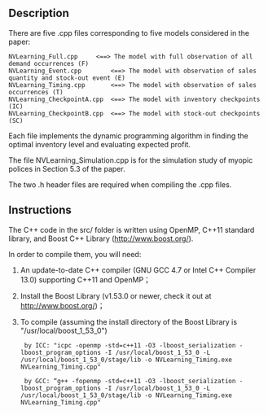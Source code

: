Description
------------

There are five .cpp files corresponding to five models considered in the paper:

	NVLearning_Full.cpp		<==> The model with full observation of all demand occurrences (F)
	NVLearning_Event.cpp		<==> The model with observation of sales quantity and stock-out event (E)
	NVLearning_Timing.cpp		<==> The model with observation of sales occurrences (T)
	NVLearning_CheckpointA.cpp	<==> The model with inventory checkpoints (IC)
	NVLearning_CheckpointB.cpp	<==> The model with stock-out checkpoints (SC)

Each file implements the dynamic programming algorithm in finding the optimal inventory level and evaluating expected profit.

The file NVLearning_Simulation.cpp is for the simulation study of myopic polices in Section 5.3 of the paper.

The two .h header files are required when compiling the .cpp files.

Instructions
------------

The C++ code in the src/ folder is written using OpenMP, C++11 standard library, and Boost C++ Library (http://www.boost.org/). 

In order to compile them, you will need:
1. An update-to-date C++ compiler (GNU GCC 4.7 or Intel C++ Compiler 13.0) supporting C++11 and OpenMP；
2. Install the Boost Library (v1.53.0 or newer, check it out at http://www.boost.org/)；
3. To compile (assuming the install directory of the Boost Library is "/usr/local/boost_1_53_0")

        by ICC: "icpc -openmp -std=c++11 -O3 -lboost_serialization -lboost_program_options -I /usr/local/boost_1_53_0 -L /usr/local/boost_1_53_0/stage/lib -o NVLearning_Timing.exe  NVLearning_Timing.cpp"
        
        by GCC: “g++ -fopenmp -std=c++11 -O3 -lboost_serialization -lboost_program_options -I /usr/local/boost_1_53_0 -L /usr/local/boost_1_53_0/stage/lib -o NVLearning_Timing.exe  NVLearning_Timing.cpp"

